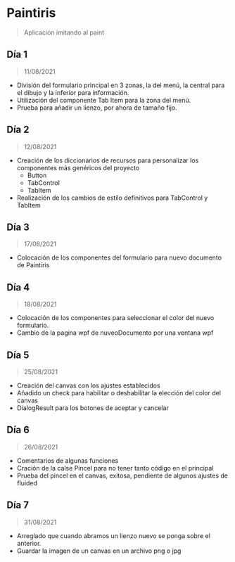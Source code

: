 # Paintiris
> Aplicación imitando al paint 
## Día 1 
> 11/08/2021 
- División del formulario principal en 3 zonas, la del menú, la central para el dibujo y la inferior para información.
- Utilización del componente Tab Item para la zona del menú.
- Prueba para añadir un lienzo, por ahora de tamaño fijo.

## Día 2
> 12/08/2021
- Creación de los diccionarios de recursos para personalizar los componentes más genéricos del proyecto
  - Button
  - TabControl
  - TabItem
- Realización de los cambios de estílo definitivos para TabControl y TabItem

## Día 3
> 17/08/2021
- Colocación de los componentes del formulario para nuevo documento de Paintiris

## Día 4
> 18/08/2021
- Colocación de los componentes para seleccionar el color del nuevo formulario.
- Cambio de la pagina wpf de nuveoDocumento por una ventana wpf

## Día 5
> 25/08/2021
- Creación del canvas con los ajustes establecidos
- Añadido un check para habilitar o deshabilitar la elección del color del canvas
- DialogResult para los botones de aceptar y cancelar

## Día 6
> 26/08/2021
- Comentarios de algunas funciones
- Cración de la calse Pincel para no tener tanto código en el principal
- Prueba del pincel en el canvas, exitosa, pendiente de algunos ajustes de fluided

## Día 7
> 31/08/2021
- Arreglado que cuando abramos un lienzo nuevo se ponga sobre el anterior.
- Guardar la imagen de un canvas en un archivo png o jpg
